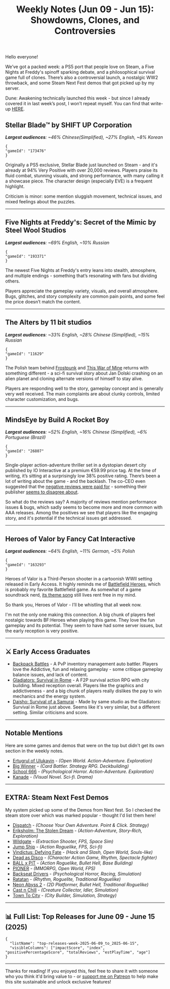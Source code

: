 ﻿---
title: "Weekly Notes (Jun 09 - Jun 15): Showdowns, Clones, and Controversies"
slug: "weekly-notes-2025-06-09"
category: "Weekly Notes"
description: "This week, we look at Stellar Blade’s successful PC debut, the polarizing stealth horror of FNAF: Secret of the Mimic, and 11 bit studios’ philosophical survival game The Alters. Plus: a troubled launch for MindsEye, a nostalgic WW2 shooter, and Steam Next Fest demos"
tags: ["Weekly Notes", "Steam", "Game Launch", "Early Access", "Steam Next Fest", "Stellar Blade", "FNAF", "The Alters", "MindsEye", "Heroes of Valor"]
image: "https://media.githubusercontent.com/media/NiklasBorglund/niklasnotes-blog/main/posts/weekly-notes-2025-06-09/hero.jpg"
---

Hello everyone!

We’ve got a packed week: a PS5 port that people love on Steam, a Five Nights at Freddy's spinoff sparking debate, and a philosophical survival game full of clones. There’s also a controversial launch, a nostalgic WW2 throwback, and some Steam Next Fest demos that got picked up by my server.

Dune: Awakening technically launched this week - but since I already covered it in last week’s post, I won’t repeat myself. You can find that write-up [HERE](https://niklasnotes.com/dashboard/blog/weekly-notes-2025-06-02).

## Stellar Blade™ by SHIFT UP Corporation
***Largest audiences**: ~46% Chinese(Simplified), ~27% English, ~8% Korean*

```condensedgamecard
{
"gameId": "173476"
}
```

Originally a PS5 exclusive, Stellar Blade just launched on Steam - and it's already at 94% Very Positive with over 20,000 reviews.
Players praise its fluid combat, stunning visuals, and strong performance, with many calling it a showcase piece. The character design (especially EVE) is a frequent highlight.

Criticism is minor: some mention sluggish movement, technical issues, and mixed feelings about the puzzles.

---

## Five Nights at Freddy's: Secret of the Mimic by Steel Wool Studios
***Largest audiences**: ~69% English, ~10% Russian*

```condensedgamecard
{
"gameId": "193371"
}
```

The newest Five Nights at Freddy's entry leans into stealth, atmosphere, and multiple endings - something that’s resonating with fans but dividing others.

Players appreciate the gameplay variety, visuals, and overall atmosphere. Bugs, glitches, and story complexity are common pain points, and some feel the price doesn’t match the content.

---

## The Alters by 11 bit studios
***Largest audiences**: ~33% English, ~28% Chinese (Simplified), ~15% Russian*

```condensedgamecard
{
"gameId": "11629"
}
```

The Polish team behind [Frostpunk](https://niklasnotes.com/dashboard/game/145889/frostpunk) and [This War of Mine](https://niklasnotes.com/dashboard/game/24018/this_war_of_mine) returns with something different - a sci-fi survival story about Jan Dolski crashing on an alien planet and cloning alternate versions of himself to stay alive.

Players are responding well to the story, gameplay concept and is generally very well received. The main complaints are about clunky controls, limited character customization, and bugs.

---

## MindsEye by Build A Rocket Boy
***Largest audiences**: ~52% English, ~16% Chinese (Simplified), ~6% Portuguese (Brazil)*

```condensedgamecard
{
"gameId": "26807"
}
```

Single-player action-adventure thriller set in a dystopian desert city published by IO Interactive at a premium €59.99 price tag. At the time of writing, it’s sitting at a surprisingly low 38% positive rating.
There’s been a lot of writing about the game - and the backlash. The co-CEO even suggested that the [negative reviews were paid for](https://www.eurogamer.net/mindseye-boss-claims-games-negative-reaction-ahead-of-release-has-been-paid-for-in-concerted-effort-against-studio) - something their publisher [seems to disagree about](https://www.eurogamer.net/mindseye-publisher-doesnt-believe-negative-comments-were-paid-for-despite-developer-suggesting-otherwise).

So what do the reviews say? A majority of reviews mention performance issues & bugs, which sadly seems to become more and more common with AAA releases.
Among the positives we see that players like the engaging story, and it's potential if the technical issues get addressed.

---

## Heroes of Valor by Fancy Cat Interactive
***Largest audiences**: ~64% English, ~11% German, ~5% Polish*

```condensedgamecard
{
"gameId": "163293"
}
```

Heroes of Valor is a Third-Person shooter in a cartoonish WWII setting released in Early Access. It highly reminds me of [Battlefield Heroes](https://en.wikipedia.org/wiki/Battlefield_Heroes), which is probably my favorite Battlefield game.
As somewhat of a game soundtrack nerd, [its theme song](https://www.youtube.com/watch?v=XQc6sRvuh4M) still lives rent free in my mind.

So thank you, Heroes of Valor - I’ll be whistling that all week now.

I'm not the only one making this connection. A big chunk of players feel nostalgic towards BF:Heroes when playing this game. They love the fun gameplay and its potential.
They seem to have had some server issues, but the early reception is very positive.

---


## ⚔️ Early Access Graduates

* [Backpack Battles](https://niklasnotes.com/dashboard/game/279/backpack_battles) -  A PvP inventory management auto battler. Players love the Addictive, fun and relaxing gameplay - some critique gameplay balance issues, and lack of content.
* [Gladiators: Survival in Rome](https://niklasnotes.com/dashboard/game/32370/gladiators_survival_in_rome) -  A F2P survival action RPG with city building. Mixed reception overall. Players like the graphics and addictiveness - and a big chunk of players really dislikes the pay to win mechanics and the energy system.
* [Daisho: Survival of a Samurai](https://niklasnotes.com/dashboard/game/10148/daisho_survival_of_a_samurai) -  Made by same studio as the Gladiators: Survival in Rome just above. Seems like it's very similar, but a different setting. Similar criticisms and score.

---

## Notable Mentions

Here are some games and demos that were on the top but didn't get its own section in the weekly notes.

* [Ertugrul of Ulukayin](https://niklasnotes.com/dashboard/game/98716/ertugrul_of_ulukayin) - *(Open World. Action-Adventure. Exploration)*
* [Big Winner](https://niklasnotes.com/dashboard/game/185662/big_winner) - *(Card Battler. Strategy RPG. Deckbuilding)*
* [School 666](https://niklasnotes.com/dashboard/game/179633/school_666) - *(Psychological Horror. Action-Adventure. Exploration)*
* [Kanade](https://niklasnotes.com/dashboard/game/194094/kanade) - *(Visual Novel. Sci-fi. Drama)*

---

## EXTRA: Steam Next Fest Demos

My system picked up some of the Demos from Next fest. So I checked the steam store over which was marked popular - thought I'd list them here!

* [Dispatch](https://niklasnotes.com/dashboard/game/207843/dispatch_demo) - *(Choose Your Own Adventure. Point & Click. Strategy)*
* [Eriksholm: The Stolen Dream](https://niklasnotes.com/dashboard/game/209635/eriksholm_the_stolen_dream_demo) - *(Action-Adventure, Story-Rich, Exploration)*
* [Wildgate](https://niklasnotes.com/dashboard/game/205794/wildgate_open_beta) - *(Extraction Shooter, FPS, Space Sim)*
* [Jump Ship](https://niklasnotes.com/dashboard/game/206668/jump_ship_demo) - *(Action Roguelike, FPS, Sci-fi)*
* [Vindictus: Defying Fate](https://niklasnotes.com/dashboard/game/205743/vindictus_defying_fate_demo) - *(Hack and Slash, Open World, Souls-like)*
* [Dead as Disco](https://niklasnotes.com/dashboard/game/206992/dead_as_disco_demo) - *(Character Action Game, Rhythm, Spectacle fighter)*
* [BALL x PIT](https://niklasnotes.com/dashboard/game/209335/ball_x_pit_demo) - *(Action Roguelike, Bullet Hell, Base Building)*
* [PIONER](https://niklasnotes.com/dashboard/game/209828/pioner_demo) - *(MMORPG, Open World, FPS)*
* [Backseat Drivers](https://niklasnotes.com/dashboard/game/198391/backseat_drivers_free_test_drive) - *(Psychological Horror, Racing, Simulation)*
* [Ratatan](https://niklasnotes.com/dashboard/game/205709/ratatan_demo) - *(Rhythm, Roguelite, Traditional Roguelike)*
* [Neon Abyss 2](https://niklasnotes.com/dashboard/game/206794/neon_abyss_2_demo) - *(2D Platformer, Bullet Hell, Traditional Roguelike)*
* [Cast n Chill](https://niklasnotes.com/dashboard/game/202998/cast_n_chill_demo) - *(Creature Collector, Idler, Simulation)*
* [Town To City](https://niklasnotes.com/dashboard/game/207488/town_to_city_demo) - *(City Builder, Simulation, Strategy)*

---

## 📊 Full List: Top Releases for June 09 - June 15 (2025)

```customlist
{
  "listName": "top-releases-week-2025-06-09_to_2025-06-15",
  "visibleColumns": ["impactScore", "index", "positivePercentageScore", "totalReviews", "estPlayTime", "age"]
}
```
---

Thanks for reading!
If you enjoyed this, feel free to share it with someone who you think it'd bring value to - or [support me on Patreon](https://niklasnotes.com/dashboard/support) to help make this site sustainable and unlock exclusive features!